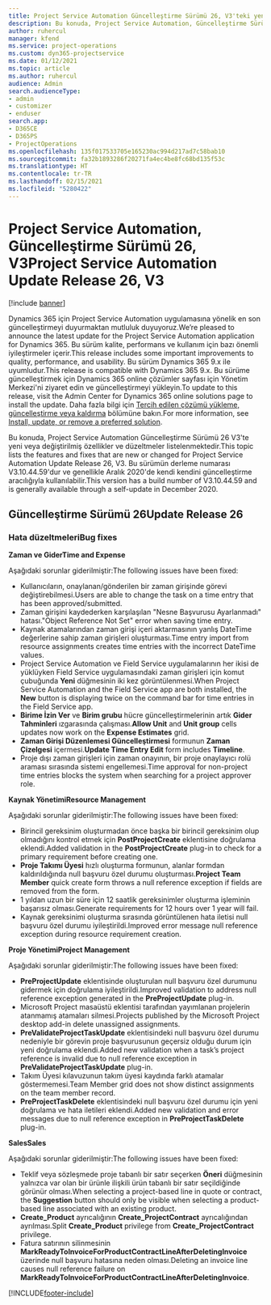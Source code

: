 ```yaml
---
title: Project Service Automation Güncelleştirme Sürümü 26, V3'teki yenilikler veya değişiklikler
description: Bu konuda, Project Service Automation, Güncelleştirme Sürümü 26, V3'teki özellikler ve düzeltmeler listelenir.
author: ruhercul
manager: kfend
ms.service: project-operations
ms.custom: dyn365-projectservice
ms.date: 01/12/2021
ms.topic: article
ms.author: ruhercul
audience: Admin
search.audienceType:
- admin
- customizer
- enduser
search.app:
- D365CE
- D365PS
- ProjectOperations
ms.openlocfilehash: 135f017533705e165230ac994d217ad7c58bab10
ms.sourcegitcommit: fa32b1893286f20271fa4ec4be8fc68bd135f53c
ms.translationtype: HT
ms.contentlocale: tr-TR
ms.lasthandoff: 02/15/2021
ms.locfileid: "5280422"
---
```

# <a name="project-service-automation-update-release-26-v3"></a><span data-ttu-id="24f9b-103">Project Service Automation, Güncelleştirme Sürümü 26, V3</span><span class="sxs-lookup"><span data-stu-id="24f9b-103">Project Service Automation Update Release 26, V3</span></span>

[!include [banner](../includes/psa-now-project-operations.md)]

<span data-ttu-id="24f9b-104">Dynamics 365 için Project Service Automation uygulamasına yönelik en son güncelleştirmeyi duyurmaktan mutluluk duyuyoruz.</span><span class="sxs-lookup"><span data-stu-id="24f9b-104">We’re pleased to announce the latest update for the Project Service Automation application for Dynamics 365.</span></span> <span data-ttu-id="24f9b-105">Bu sürüm kalite, performans ve kullanım için bazı önemli iyileştirmeler içerir.</span><span class="sxs-lookup"><span data-stu-id="24f9b-105">This release includes some important improvements to quality, performance, and usability.</span></span> <span data-ttu-id="24f9b-106">Bu sürüm Dynamics 365 9.x ile uyumludur.</span><span class="sxs-lookup"><span data-stu-id="24f9b-106">This release is compatible with Dynamics 365 9.x.</span></span> <span data-ttu-id="24f9b-107">Bu sürüme güncelleştirmek için Dynamics 365 online çözümler sayfası için Yönetim Merkezi'ni ziyaret edin ve güncelleştirmeyi yükleyin.</span><span class="sxs-lookup"><span data-stu-id="24f9b-107">To update to this release, visit the Admin Center for Dynamics 365 online solutions page to install the update.</span></span> <span data-ttu-id="24f9b-108">Daha fazla bilgi için [Tercih edilen çözümü yükleme, güncelleştirme veya kaldırma](https://docs.microsoft.com/power-platform/admin/install-remove-preferred-solution) bölümüne bakın.</span><span class="sxs-lookup"><span data-stu-id="24f9b-108">For more information, see [Install, update, or remove a preferred solution](https://docs.microsoft.com/power-platform/admin/install-remove-preferred-solution).</span></span>

<span data-ttu-id="24f9b-109">Bu konuda, Project Service Automation Güncelleştirme Sürümü 26 V3'te yeni veya değiştirilmiş özellikler ve düzeltmeler listelenmektedir.</span><span class="sxs-lookup"><span data-stu-id="24f9b-109">This topic lists the features and fixes that are new or changed for Project Service Automation Update Release 26, V3.</span></span> <span data-ttu-id="24f9b-110">Bu sürümün derleme numarası V3.10.44.59'dur ve genellikle Aralık 2020'de kendi kendini güncelleştirme aracılığıyla kullanılabilir.</span><span class="sxs-lookup"><span data-stu-id="24f9b-110">This version has a build number of V3.10.44.59 and is generally available through a self-update in December 2020.</span></span>

## <a name="update-release-26"></a><span data-ttu-id="24f9b-111">Güncelleştirme Sürümü 26</span><span class="sxs-lookup"><span data-stu-id="24f9b-111">Update Release 26</span></span>

### <a name="bug-fixes"></a><span data-ttu-id="24f9b-112">Hata düzeltmeleri</span><span class="sxs-lookup"><span data-stu-id="24f9b-112">Bug fixes</span></span>

<span data-ttu-id="24f9b-113">**Zaman ve Gider**</span><span class="sxs-lookup"><span data-stu-id="24f9b-113">**Time and Expense**</span></span>

<span data-ttu-id="24f9b-114">Aşağıdaki sorunlar giderilmiştir:</span><span class="sxs-lookup"><span data-stu-id="24f9b-114">The following issues have been fixed:</span></span>

- <span data-ttu-id="24f9b-115">Kullanıcıların, onaylanan/gönderilen bir zaman girişinde görevi değiştirebilmesi.</span><span class="sxs-lookup"><span data-stu-id="24f9b-115">Users are able to change the task on a time entry that has been approved/submitted.</span></span>
- <span data-ttu-id="24f9b-116">Zaman girişini kaydederken karşılaşılan "Nesne Başvurusu Ayarlanmadı" hatası.</span><span class="sxs-lookup"><span data-stu-id="24f9b-116">"Object Reference Not Set" error when saving time entry.</span></span>
- <span data-ttu-id="24f9b-117">Kaynak atamalarından zaman girişi içeri aktarmasının yanlış DateTime değerlerine sahip zaman girişleri oluşturması.</span><span class="sxs-lookup"><span data-stu-id="24f9b-117">Time entry import from resource assignments creates time entries with the incorrect DateTime values.</span></span>
- <span data-ttu-id="24f9b-118">Project Service Automation ve Field Service uygulamalarının her ikisi de yüklüyken Field Service uygulamasındaki zaman girişleri için komut çubuğunda **Yeni** düğmesinin iki kez görüntülenmesi.</span><span class="sxs-lookup"><span data-stu-id="24f9b-118">When Project Service Automation and the Field Service app are both installed, the **New** button is displaying twice on the command bar for time entries in the Field Service app.</span></span>
- <span data-ttu-id="24f9b-119">**Birime İzin Ver** ve **Birim grubu** hücre güncelleştirmelerinin artık **Gider Tahminleri** ızgarasında çalışması.</span><span class="sxs-lookup"><span data-stu-id="24f9b-119">**Allow Unit** and **Unit group** cells updates now work on the **Expense Estimates** grid.</span></span>
- <span data-ttu-id="24f9b-120">**Zaman Girişi Düzenlemesi Güncelleştirmesi** formunun **Zaman Çizelgesi** içermesi.</span><span class="sxs-lookup"><span data-stu-id="24f9b-120">**Update Time Entry Edit** form includes **Timeline**.</span></span>
- <span data-ttu-id="24f9b-121">Proje dışı zaman girişleri için zaman onayının, bir proje onaylayıcı rolü araması sırasında sistemi engellemesi.</span><span class="sxs-lookup"><span data-stu-id="24f9b-121">Time approval for non-project time entries blocks the system when searching for a project approver role.</span></span>

<span data-ttu-id="24f9b-122">**Kaynak Yönetimi**</span><span class="sxs-lookup"><span data-stu-id="24f9b-122">**Resource Management**</span></span>

<span data-ttu-id="24f9b-123">Aşağıdaki sorunlar giderilmiştir:</span><span class="sxs-lookup"><span data-stu-id="24f9b-123">The following issues have been fixed:</span></span>

- <span data-ttu-id="24f9b-124">Birincil gereksinim oluşturmadan önce başka bir birincil gereksinim olup olmadığını kontrol etmek için **PostProjectCreate** eklentisine doğrulama eklendi.</span><span class="sxs-lookup"><span data-stu-id="24f9b-124">Added validation in the **PostProjectCreate** plug-in to check for a primary requirement before creating one.</span></span>
- <span data-ttu-id="24f9b-125">**Proje Takımı Üyesi** hızlı oluşturma formunun, alanlar formdan kaldırıldığında null başvuru özel durumu oluşturması.</span><span class="sxs-lookup"><span data-stu-id="24f9b-125">**Project Team Member** quick create form throws a null reference exception if fields are removed from the form.</span></span>
- <span data-ttu-id="24f9b-126">1 yıldan uzun bir süre için 12 saatlik gereksinimler oluşturma işleminin başarısız olması.</span><span class="sxs-lookup"><span data-stu-id="24f9b-126">Generate requirements for 12 hours over 1 year will fail.</span></span>
- <span data-ttu-id="24f9b-127">Kaynak gereksinimi oluşturma sırasında görüntülenen hata iletisi null başvuru özel durumu iyileştirildi.</span><span class="sxs-lookup"><span data-stu-id="24f9b-127">Improved error message null reference exception during resource requirement creation.</span></span>

<span data-ttu-id="24f9b-128">**Proje Yönetimi**</span><span class="sxs-lookup"><span data-stu-id="24f9b-128">**Project Management**</span></span>

<span data-ttu-id="24f9b-129">Aşağıdaki sorunlar giderilmiştir:</span><span class="sxs-lookup"><span data-stu-id="24f9b-129">The following issues have been fixed:</span></span>

- <span data-ttu-id="24f9b-130">**PreProjectUpdate** eklentisinde oluşturulan null başvuru özel durumunu gidermek için doğrulama iyileştirildi.</span><span class="sxs-lookup"><span data-stu-id="24f9b-130">Improved validation to address null reference exception generated in the **PreProjectUpdate** plug-in.</span></span>
- <span data-ttu-id="24f9b-131">Microsoft Project masaüstü eklentisi tarafından yayımlanan projelerin atanmamış atamaları silmesi.</span><span class="sxs-lookup"><span data-stu-id="24f9b-131">Projects published by the Microsoft Project desktop add-in delete unassigned assignments.</span></span>
- <span data-ttu-id="24f9b-132">**PreValidateProjectTaskUpdate** eklentisindeki null başvuru özel durumu nedeniyle bir görevin proje başvurusunun geçersiz olduğu durum için yeni doğrulama eklendi.</span><span class="sxs-lookup"><span data-stu-id="24f9b-132">Added new validation when a task’s project reference is invalid due to null reference exception in **PreValidateProjectTaskUpdate** plug-in.</span></span>
- <span data-ttu-id="24f9b-133">Takım Üyesi kılavuzunun takım üyesi kaydında farklı atamalar göstermemesi.</span><span class="sxs-lookup"><span data-stu-id="24f9b-133">Team Member grid does not show distinct assignments on the team member record.</span></span>
- <span data-ttu-id="24f9b-134">**PreProjectTaskDelete** eklentisindeki null başvuru özel durumu için yeni doğrulama ve hata iletileri eklendi.</span><span class="sxs-lookup"><span data-stu-id="24f9b-134">Added new validation and error messages due to null reference exception in **PreProjectTaskDelete** plug-in.</span></span>

<span data-ttu-id="24f9b-135">**Sales**</span><span class="sxs-lookup"><span data-stu-id="24f9b-135">**Sales**</span></span>

<span data-ttu-id="24f9b-136">Aşağıdaki sorunlar giderilmiştir:</span><span class="sxs-lookup"><span data-stu-id="24f9b-136">The following issues have been fixed:</span></span>

- <span data-ttu-id="24f9b-137">Teklif veya sözleşmede proje tabanlı bir satır seçerken **Öneri** düğmesinin yalnızca var olan bir ürünle ilişkili ürün tabanlı bir satır seçildiğinde görünür olması.</span><span class="sxs-lookup"><span data-stu-id="24f9b-137">When selecting a project-based line in quote or contract, the **Suggestion** button should only be visible when selecting a product-based line associated with an existing product.</span></span>
- <span data-ttu-id="24f9b-138">**Create_Product** ayrıcalığının **Create_ProjectContract** ayrıcalığından ayrılması.</span><span class="sxs-lookup"><span data-stu-id="24f9b-138">Split **Create_Product** privilege from **Create_ProjectContract** privilege.</span></span>
- <span data-ttu-id="24f9b-139">Fatura satırının silinmesinin **MarkReadyToInvoiceForProductContractLineAfterDeletingInvoice** üzerinde null başvuru hatasına neden olması.</span><span class="sxs-lookup"><span data-stu-id="24f9b-139">Deleting an invoice line causes null reference failure on **MarkReadyToInvoiceForProductContractLineAfterDeletingInvoice**.</span></span>


[!INCLUDE[footer-include](../includes/footer-banner.md)]